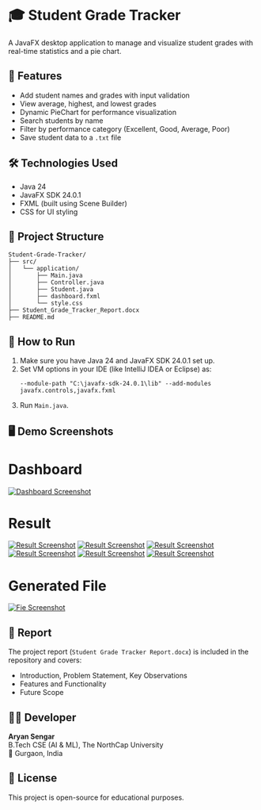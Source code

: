 # 🎓 Student Grade Tracker

A JavaFX desktop application to manage and visualize student grades with real-time statistics and a pie chart.

## 📌 Features

- Add student names and grades with input validation
- View average, highest, and lowest grades
- Dynamic PieChart for performance visualization
- Search students by name
- Filter by performance category (Excellent, Good, Average, Poor)
- Save student data to a `.txt` file

## 🛠️ Technologies Used

- Java 24
- JavaFX SDK 24.0.1
- FXML (built using Scene Builder)
- CSS for UI styling

## 📁 Project Structure

```
Student-Grade-Tracker/
├── src/
│   └── application/
│       ├── Main.java
│       ├── Controller.java
│       ├── Student.java
│       ├── dashboard.fxml
│       └── style.css
├── Student_Grade_Tracker_Report.docx
├── README.md
```

## 🚀 How to Run

1. Make sure you have Java 24 and JavaFX SDK 24.0.1 set up.
2. Set VM options in your IDE (like IntelliJ IDEA or Eclipse) as:
    ```
    --module-path "C:\javafx-sdk-24.0.1\lib" --add-modules javafx.controls,javafx.fxml
    ```
3. Run `Main.java`.

## 🖥️ Demo Screenshots
 
 # Dashboard 
 [![Dashboard Screenshot](assets/dashboard.png)](assets/dashboard.png)

 # Result
 [![Result Screenshot](assets/result_1.png)](assets/result_1.png)
 [![Result Screenshot](assets/result_2.png)](assets/result_2.png)
 [![Result Screenshot](assets/result_3.png)](assets/result_3.png)
 [![Result Screenshot](assets/result_4.png)](assets/result_4.png)
 [![Result Screenshot](assets/result_5.png)](assets/result_5.png)
 [![Result Screenshot](assets/result_6.png)](assets/result_6.png)

 # Generated File
 [![Fie Screenshot](assets/file_preview.png)](assets/file_preview.png)
 
## 🧾 Report

The project report (`Student Grade Tracker Report.docx`) is included in the repository and covers:
- Introduction, Problem Statement, Key Observations
- Features and Functionality
- Future Scope

## 🧑‍🎓 Developer

**Aryan Sengar**  
B.Tech CSE (AI & ML), The NorthCap University  
📍 Gurgaon, India  

## 📄 License

This project is open-source for educational purposes.
